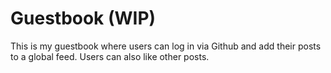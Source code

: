 # Guestbook (WIP)

This is my guestbook where users can log in via Github and add their posts to a global feed. Users can also like other posts.
